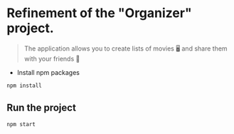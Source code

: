 # Refinement of the "Organizer" project.

> The application allows you to create lists of movies 🖥 and share them with your friends 🥳

- Install npm packages

```sh
npm install
```

## Run the project

```sh
npm start
```
